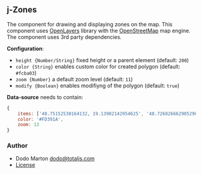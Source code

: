 ## j-Zones

The component for drawing and displaying zones on the map. This component uses [OpenLayers](https://openlayers.org/) library with the [OpenStreetMap](https://www.openstreetmap.org/) map engine. The component uses 3rd party dependencies.

__Configuration__:

- `height {Number/String}` fixed height or a parent element (default: `200`)
- `color {String}` enables custom color for created polygon (default: `#fcba03`)
- `zoom {Number}` a default zoom level (default: `11`)
- `modify {Boolean}` enables modifiyng of the polygon (default: `true`)

__Data-source__ needs to contain:

```js
{
    items: ['48.75152530164132, 19.13902142954625', '48.726826662905296, 19.123238694044034', ...] // polygon points
    color: '#FD391A', 
    zoom: 13
}
```
### Author

- Dodo Marton <dodo@totaljs.com>
- [License](https://www.totaljs.com/license/)